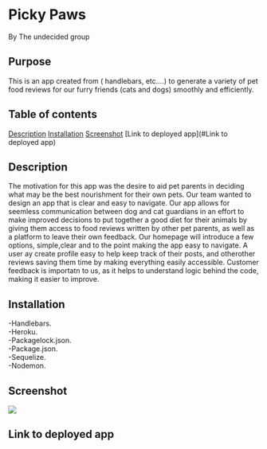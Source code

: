 # Picky Paws
<div>By The undecided group</div>

## Purpose
This is an app created from ( handlebars, etc....) to generate a variety of pet food reviews for our furry friends (cats and dogs) smoothly and efficiently.
## Table of contents
[Description](#description) 
[Installation](#installation)
[Screenshot](#Screenshot)
[Link to deployed app](#Link to deployed app)

## Description
The motivation for this app was the desire to aid pet parents in deciding what may be the best nourishment for their own pets. Our team wanted to design an app that is clear and easy to navigate. Our app allows for seemless communication between 
dog and cat guardians in an effort to make improved decisions to put together a good diet for their animals by giving them access to food reviews written by other pet parents, as well as a platform to leave their own feedback. 
Our homepage will introduce a few options, simple,clear and to the point making the app easy to navigate. A user ay create profile easy to help keep track of their posts, and otherother reviews saving them time by making everything easily accessible. Customer feedback is importatn to us, as it helps to understand logic behind the code, making it easier to improve.

## Installation
<div>-Handlebars. </div>
<div>-Heroku.<div>
<div>-Packagelock.json.</div>
<div>-Package.json.</div>
<div>-Sequelize. </div>
<div>-Nodemon.</div>


## Screenshot
![](./demoScreenshot.png)

## Link to deployed app 
